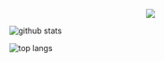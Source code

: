 <p align="center">
<!--     <a href="https://github.com/badges/shields/graphs/contributors" alt="Contributors"> -->
<!--         <img src="https://img.shields.io/github/contributors/badges/shields" /></a> -->
  <img src=https://img.shields.io/badge/GIT%20GUD-R%20U%20CASUL%3F-yellow?link=https://www.youtube.com/watch?v=oyA8odjCzZ4&link=https://www.youtube.com/watch?v=oyA8odjCzZ4></a>
   
</p>

<!--
### Hi there 👋
**mcarfagno/mcarfagno** is a ✨ _special_ ✨ repository because its `README.md` (this file) appears on your GitHub profile.Here are some ideas to get you started:- 🔭 I'm currently working on ...
- 🌱 I'm currently learning ...
- 👯 I'm looking to collaborate on ...
- 🤔 I'm looking for help with ...
- 💬 Ask me about ...
- 📫 How to reach me: ...
- 😄 Pronouns: ...
- ⚡ Fun fact: ...
-->
![github stats](https://github-readme-stats.vercel.app/api?username=mcarfagno&count_private=true&show_icons=true)

![top langs](https://github-readme-stats.vercel.app/api/top-langs/?username=mcarfagno&exclude_repo=utils,mcarfagno.github.io)
